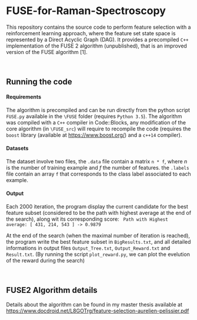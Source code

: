 # FUSE-for-Raman-Spectroscopy
This repository contains the source code to perform feature selection with a reinforcement learning approach, where the feature set state space is represented by a Direct Acyclic Graph (DAG). It provides a precompiled `C++` implementation of the FUSE 2 algorithm (unpublished), that is an improved version of the FUSE algorithm [1].

&nbsp;



## Running the code
#### Requirements
The algorithm is precompiled and can be run directly from the python script `FUSE.py` available in the `\FUSE` folder (requires `Python 3.5`). The algorithm was compiled with a `C++` compiler in Code::Blocks, any modification of the core algorithm (in `\FUSE_src`) will require to recompile the code (requires the `boost` library (available at https://www.boost.org/) and a `c++14` compiler).

#### Datasets
The dataset involve two files, the `.data` file contain a matrix `n * f`,  where *n* is the number of training example and *f* the number of features. the `.labels` file contain an array `f` that corresponds to the class label associated to each example.

#### Output
Each 2000 iteration, the program display the current candidate for the best feature subset (considered to be the path with highest average at the end of the search), along wit its corresponding score:
`
Path with Highest average:
  [ 431, 214, 543 ] -> 0.9879`
  
 At the end of the search (when the maximal number of iteration is reached), the program write the best feature subset in `BigResults.txt`, and all detailed informations in output files `Output_Tree.txt`, `Output_Reward.txt` and `Result.txt`.
(By running the script `plot_reward.py`, we can plot the evelution of the reward during the search)


&nbsp;



## FUSE2 Algorithm details
Details about the algorithm can be found in my master thesis available at https://www.docdroid.net/L8GOTrg/feature-selection-aurelien-pelissier.pdf
